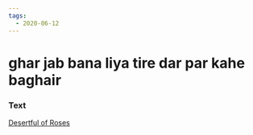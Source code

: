 ```yaml
---
tags:
  - 2020-06-12
---
```

# ghar jab bana liya tire dar par kahe baghair

### Text
[Desertful of Roses](http://www.columbia.edu/itc/mealac/pritchett/00ghalib/059/index_059.html)

